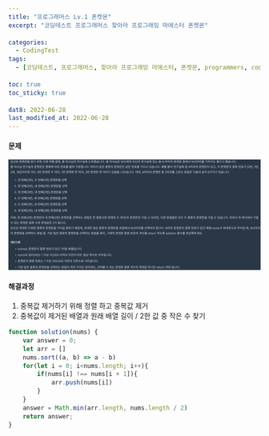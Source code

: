 ```yaml
---
title: "프로그래머스 Lv.1 폰켓몬"
excerpt: "코딩테스트 프로그래머스 찾아라 프로그래밍 마에스터 폰켓몬"

categories:
  - CodingTest
tags:
  - [코딩테스트, 프로그래머스, 찾아라 프로그래밍 마에스터, 폰켓몬, programmers, codingtest, 코딩테스트 연습]

toc: true
toc_sticky: true
 
dat8: 2022-06-28
last_modified_at: 2022-06-28
---
```


#### 문제
![46](/assets/images/46.png)

#### 해결과정
  1. 중복값 제거하기 위해 정렬 하고 중복값 제거
  2. 중복값이 제거된 배열과 원래 배열 길이 / 2한 값 중 작은 수 찾기

```javascript
function solution(nums) {
    var answer = 0;
    let arr = []
    nums.sort((a, b) => a - b)
    for(let i = 0; i<nums.length; i++){
        if(nums[i] !== nums[i + 1]){
            arr.push(nums[i])
        }
    }
    answer = Math.min(arr.length, nums.length / 2)
    return answer;
}
```
